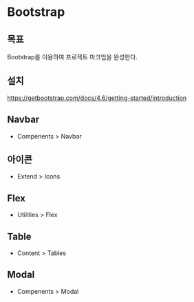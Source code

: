 # Bootstrap

## 목표
Bootstrap를 이용하여 프로젝트 마크업을 완성한다.

## 설치
https://getbootstrap.com/docs/4.6/getting-started/introduction

## Navbar
* Compenents > Navbar

## 아이콘
* Extend > Icons

## Flex
* Utilities > Flex

## Table
* Content > Tables

## Modal
* Compenents > Modal
